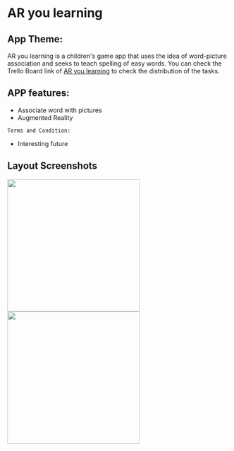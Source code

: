 # AR you learning
## App Theme:
AR you learning is a children's game app that uses the idea of word-picture association and seeks to 
teach spelling of easy words. 
You can check the Trello Board link of [AR you learning](https://trello.com/b/xppBmKxP/54-capstone-group-5)
to check the distribution of the tasks.

## APP features:
- Associate word with pictures
- Augmented Reality 

`Terms and Condition:`

- Interesting future

## Layout Screenshots
 
<img src="https://user-images.githubusercontent.com/44322211/56062104-5f020e00-5d39-11e9-86aa-7ce783514939.jpg" width="300">
<img src="https://user-images.githubusercontent.com/44322211/56062910-ebadcb80-5d3b-11e9-81bb-87e1359d51c6.jpg" width="300">
